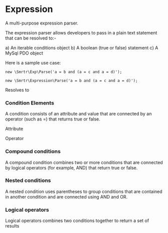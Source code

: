 # Expression

A multi-purpose expression parser.

The expression parser allows developers to pass in a plain text statement that can be resolved to:- 

a) An iterable conditions object
b) A boolean (true or false) statement
c) A MySql PDO object


Here is a sample use case:

	new \Smrtr\Exp\Parse('a = b and (a = c and a = d)');

	new \Smrtr\Expression\Parse('a = b and (a = c and a = d)');
	
Resolves to 



### Condition Elements
A condition consists of an attribute and value that are connected by an operator (such as =) that returns true or false.

Attribute

Operator


### Compound conditions
A compound condition combines two or more conditions that are connected by logical operators (for example, AND) that return true or false.

### Nested conditions
A nested condition uses parentheses to group conditions that are contained in another condition and are connected using AND and OR.

### Logical operators
Logical operators combines two conditions together to return a set of results